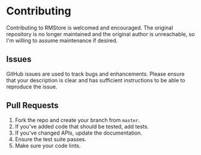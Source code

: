 # Contributing

Contributing to RMStore is welcomed and encouraged. The original repository
is no longer maintained and the original author is unreachable, so I'm willing
to assume maintenance if desired.

## Issues  

GitHub issues are used to track bugs and enhancements. Please ensure that your 
description is clear and has sufficient instructions to be able to reproduce
the issue.

## Pull Requests

1. Fork the repo and create your branch from `master`.
2. If you've added code that should be tested, add tests.
3. If you've changed APIs, update the documentation. 
4. Ensure the test suite passes. 
5. Make sure your code lints. 
